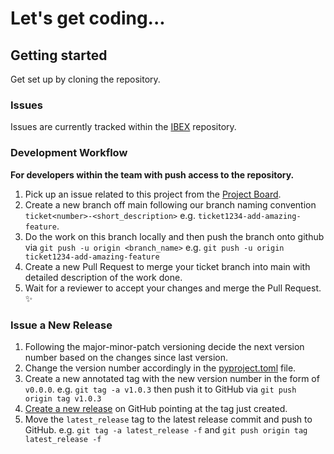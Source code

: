 # Let's get coding...

## Getting started

Get set up by cloning the repository.

### Issues

Issues are currently tracked within the [IBEX](https://github.com/ISISComputingGroup/IBEX/issues) repository.

### Development Workflow

__For developers within the team with push access to the repository.__

1. Pick up an issue related to this project from the [Project Board](https://github.com/ISISComputingGroup/IBEX/projects/1).
1. Create a new branch off main following our branch naming convention `ticket<number>-<short_description>` e.g. `ticket1234-add-amazing-feature`.
1. Do the work on this branch locally and then push the branch onto github via `git push -u origin <branch_name>` e.g. `git push -u origin ticket1234-add-amazing-feature`
1. Create a new Pull Request to merge your ticket branch into main with detailed description of the work done.
1. Wait for a reviewer to accept your changes and merge the Pull Request. ✨

### Issue a New Release

1. Following the major-minor-patch versioning decide the next version number based on the changes since last version.
1. Change the version number accordingly in the [pyproject.toml](https://github.com/ISISComputingGroup/IBEX-device-generator/blob/main/pyproject.toml#L7) file.
1. Create a new annotated tag with the new version number in the form of `v0.0.0`. e.g. `git tag -a v1.0.3` then push it to GitHub via `git push origin tag v1.0.3`
1. [Create a new release](https://github.com/ISISComputingGroup/IBEX-device-generator/releases/new) on GitHub pointing at the tag just created.
1. Move the `latest_release` tag to the latest release commit and push to GitHub. e.g. `git tag -a latest_release -f` and `git push origin tag latest_release -f`

